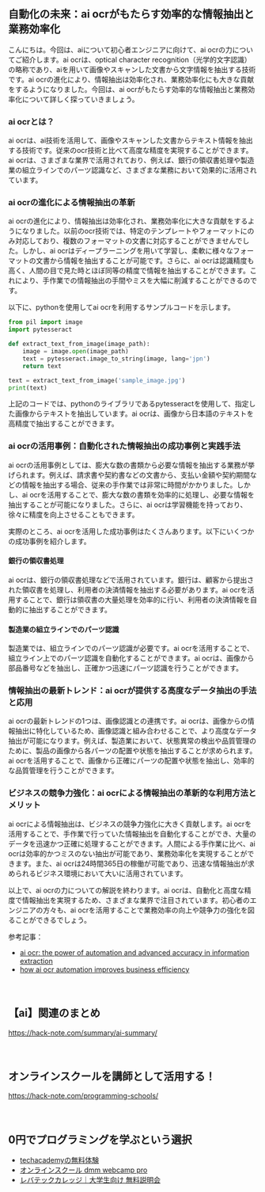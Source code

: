 <!--
title: 【ai】ai ocrの力：自動化と高度な精度で情報抽出を実現する
tags: ai,ocr
id: 
private: false
-->

## 自動化の未来：ai ocrがもたらす効率的な情報抽出と業務効率化

こんにちは。今回は、aiについて初心者エンジニアに向けて、ai ocrの力についてご紹介します。ai ocrは、optical character recognition（光学的文字認識）の略称であり、aiを用いて画像やスキャンした文書から文字情報を抽出する技術です。ai ocrの進化により、情報抽出は効率化され、業務効率化にも大きな貢献をするようになりました。今回は、ai ocrがもたらす効率的な情報抽出と業務効率化について詳しく探っていきましょう。

### ai ocrとは？

ai ocrは、ai技術を活用して、画像やスキャンした文書からテキスト情報を抽出する技術です。従来のocr技術と比べて高度な精度を実現することができます。ai ocrは、さまざまな業界で活用されており、例えば、銀行の領収書処理や製造業の組立ラインでのパーツ認識など、さまざまな業務において効果的に活用されています。

### ai ocrの進化による情報抽出の革新

ai ocrの進化により、情報抽出は効率化され、業務効率化に大きな貢献をするようになりました。以前のocr技術では、特定のテンプレートやフォーマットにのみ対応しており、複数のフォーマットの文書に対応することができませんでした。しかし、ai ocrはディープラーニングを用いて学習し、柔軟に様々なフォーマットの文書から情報を抽出することが可能です。さらに、ai ocrは認識精度も高く、人間の目で見た時とほぼ同等の精度で情報を抽出することができます。これにより、手作業での情報抽出の手間やミスを大幅に削減することができるのです。

以下に、pythonを使用してai ocrを利用するサンプルコードを示します。

```python
from pil import image
import pytesseract

def extract_text_from_image(image_path):
    image = image.open(image_path)
    text = pytesseract.image_to_string(image, lang='jpn')
    return text

text = extract_text_from_image('sample_image.jpg')
print(text)
```

上記のコードでは、pythonのライブラリであるpytesseractを使用して、指定した画像からテキストを抽出しています。ai ocrは、画像から日本語のテキストを高精度で抽出することができます。

### ai ocrの活用事例：自動化された情報抽出の成功事例と実践手法

ai ocrの活用事例としては、膨大な数の書類から必要な情報を抽出する業務が挙げられます。例えば、請求書や契約書などの文書から、支払い金額や契約期間などの情報を抽出する場合、従来の手作業では非常に時間がかかりました。しかし、ai ocrを活用することで、膨大な数の書類を効率的に処理し、必要な情報を抽出することが可能になりました。さらに、ai ocrは学習機能を持っており、徐々に精度を向上させることもできます。

実際のところ、ai ocrを活用した成功事例はたくさんあります。以下にいくつかの成功事例を紹介します。

#### 銀行の領収書処理
ai ocrは、銀行の領収書処理などで活用されています。銀行は、顧客から提出された領収書を処理し、利用者の決済情報を抽出する必要があります。ai ocrを活用することで、銀行は領収書の大量処理を効率的に行い、利用者の決済情報を自動的に抽出することができます。

#### 製造業の組立ラインでのパーツ認識
製造業では、組立ラインでのパーツ認識が必要です。ai ocrを活用することで、組立ライン上でのパーツ認識を自動化することができます。ai ocrは、画像から部品番号などを抽出し、正確かつ迅速にパーツ認識を行うことができます。

### 情報抽出の最新トレンド：ai ocrが提供する高度なデータ抽出の手法と応用

ai ocrの最新トレンドの1つは、画像認識との連携です。ai ocrは、画像からの情報抽出に特化しているため、画像認識と組み合わせることで、より高度なデータ抽出が可能になります。例えば、製造業において、状態異常の検出や品質管理のために、製品の画像から各パーツの配置や状態を抽出することが求められます。ai ocrを活用することで、画像から正確にパーツの配置や状態を抽出し、効率的な品質管理を行うことができます。

### ビジネスの競争力強化：ai ocrによる情報抽出の革新的な利用方法とメリット

ai ocrによる情報抽出は、ビジネスの競争力強化に大きく貢献します。ai ocrを活用することで、手作業で行っていた情報抽出を自動化することができ、大量のデータを迅速かつ正確に処理することができます。人間による手作業に比べ、ai ocrは効率的かつミスのない抽出が可能であり、業務効率化を実現することができます。また、ai ocrは24時間365日の稼働が可能であり、迅速な情報抽出が求められるビジネス環境において大いに活用されています。

以上で、ai ocrの力についての解説を終わります。ai ocrは、自動化と高度な精度で情報抽出を実現するため、さまざまな業界で注目されています。初心者のエンジニアの方々も、ai ocrを活用することで業務効率の向上や競争力の強化を図ることができるでしょう。

参考記事：
- [ai ocr: the power of automation and advanced accuracy in information extraction](https://syncedreview.com/2020/08/08/ai-ocr-the-power-of-automation-and-advanced-accuracy-in-information-extraction/)
- [how ai ocr automation improves business efficiency](https://anotherbyte.net/tech-insights/ai-ocr-automation-business-efficiency)

　

## 【ai】関連のまとめ
https://hack-note.com/summary/ai-summary/

　

## オンラインスクールを講師として活用する！
https://hack-note.com/programming-schools/

　

## 0円でプログラミングを学ぶという選択
- [techacademyの無料体験](//af.moshimo.com/af/c/click?a_id=2612475&amp;p_id=1555&amp;pc_id=2816&amp;pl_id=22706&amp;url=https%3a%2f%2ftechacademy.jp%2fhtmlcss-trial%3futm_source%3dmoshimo%26utm_medium%3daffiliate%26utm_campaign%3dtextad)
- [オンラインスクール dmm webcamp pro](//af.moshimo.com/af/c/click?a_id=2612482&amp;p_id=1363&amp;pc_id=2297&amp;pl_id=39999&amp;guid=on)
- [レバテックカレッジ｜大学生向け 無料説明会](//af.moshimo.com/af/c/click?a_id=4071793&p_id=3198&pc_id=7488&pl_id=41848)

